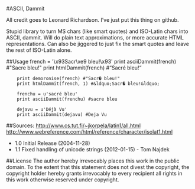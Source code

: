 #ASCII, Dammit

All credit goes to Leonard Richardson. I've just put this thing on github.

Stupid library to turn MS chars (like smart quotes) and ISO-Latin
chars into ASCII, dammit. Will do plain text approximations, or more
accurate HTML representations. Can also be jiggered to just fix the
smart quotes and leave the rest of ISO-Latin alone.

##Usage
		french = '\x93Sacr\xe9 bleu!\x93'
		print asciiDammit(french) #"Sacre bleu!"
		print htmlDammit(french) #&ldquo;Sacr&eacute; bleu!&ldquo;

		print demoronise(french) #"Sacr� bleu!"
		print htmlDammit(french, 1) #&ldquo;Sacr� bleu!&ldquo;

		frenchu = u'sacré bleu'
		print asciiDammit(frenchu) #sacre bleu

		dejavu = u'Déjà Vu'
		print asciiDammit(dejavu) #Deja Vu

##Sources:
 http://www.cs.tut.fi/~jkorpela/latin1/all.html
 http://www.webreference.com/html/reference/character/isolat1.html

- 1.0 Initial Release (2004-11-28)
- 1.1 Fixed handling of unicode strings (2012-01-15) - Tom Najdek

##License
The author hereby irrevocably places this work in the public domain.
To the extent that this statement does not divest the copyright,
the copyright holder hereby grants irrevocably to every recipient
all rights in this work otherwise reserved under copyright.